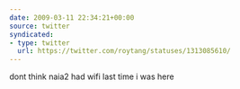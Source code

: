 ```yaml
---
date: 2009-03-11 22:34:21+00:00
source: twitter
syndicated:
- type: twitter
  url: https://twitter.com/roytang/statuses/1313085610/
---
```


dont think naia2 had wifi last time i was here